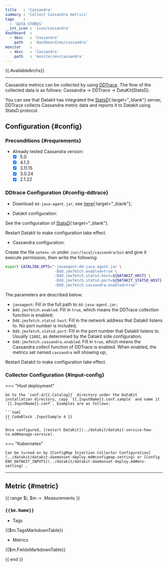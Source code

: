 ```yaml
---
title   : 'Cassandra'
summary : 'Collect Cassandra metrics'
tags    :
  - 'DATA STORES'
__int_icon : 'icon/cassandra'
dashboard  :
  - desc   : 'Cassandra'
    path   : 'dashboard/en/cassandra'
monitor    :
  - desc   : 'Cassandra'
    path   : 'monitor/en/cassandra'
---
```



{{.AvailableArchs}}

---

Cassandra metrics can be collected by using [DDTrace](ddtrace.md).
The flow of the collected data is as follows: Cassandra -> DDTrace -> DataKit(StatsD).

You can see that Datakit has integrated the [StatsD](https://github.com/statsd/statsd){:target="_blank"} server, DDTrace collects Cassandra metric data and reports it to Datakit using StatsD protocol.

## Configuration {#config}

### Preconditions {#requrements}

- Already tested Cassandra version:
    - [x] 5.0
    - [x] 4.1.3
    - [x] 3.11.15
    - [x] 3.0.24
    - [x] 2.1.22

### DDtrace Configuration {#config-ddtrace}

- Download `dd-java-agent.jar`, see [here](ddtrace.md){:target="_blank"};

- Datakit configuration:

See the configuration of [StatsD](statsd.md){:target="_blank"}.

Restart Datakit to make configuration take effect.

- Cassandra configuration:

Create the file `setenv.sh` under `/usr/local/cassandra/bin` and give it execute permission, then write the following:

```sh
export CATALINA_OPTS="-javaagent:dd-java-agent.jar \
                      -Ddd.jmxfetch.enabled=true \
                      -Ddd.jmxfetch.statsd.host=${DATAKIT_HOST} \
                      -Ddd.jmxfetch.statsd.port=${DATAKIT_STATSD_HOST} \
                      -Ddd.jmxfetch.cassandra.enabled=true"
```

The parameters are described below:

- `javaagent`: Fill in the full path to `dd-java-agent.jar`;
- `Ddd.jmxfetch.enabled`: Fill in `true`, which means the DDTrace collection function is enabled;
- `Ddd.jmxfetch.statsd.host`: Fill in the network address that Datakit listens to. No port number is included;
- `Ddd.jmxfetch.statsd.port`: Fill in the port number that Datakit listens to. Usually `11002`, as determined by the Datakit side configuration;
- `Ddd.jmxfetch.cassandra.enabled`: Fill in `true`, which means the Cassandra collect function of DDTrace is enabled. When enabled, the metrics set named `cassandra` will showing up;

Restart Datakit to make configuration take effect.

### Collector Configuration {#input-config}

<!-- markdownlint-disable MD046 -->
=== "Host deployment"

    Go to the `conf.d/{{.Catalog}}` directory under the DataKit installation directory, copy `{{.InputName}}.conf.sample` and name it `{{.InputName}}.conf`. Examples are as follows:
    
    ```toml
    {{ CodeBlock .InputSample 4 }}
    ```

    Once configured, [restart DataKit](../datakit/datakit-service-how-to.md#manage-service).

=== "Kubernetes"

    Can be turned on by [ConfigMap Injection Collector Configuration](../datakit/datakit-daemonset-deploy.md#configmap-setting) or [Config ENV_DATAKIT_INPUTS](../datakit/datakit-daemonset-deploy.md#env-setting) .

<!-- markdownlint-enable -->
---

## Metric {#metric}

<!-- markdownlint-disable MD024 -->
{{ range $i, $m := .Measurements }}

### `{{$m.Name}}`

- Tags

{{$m.TagsMarkdownTable}}

- Metrics

{{$m.FieldsMarkdownTable}}

{{ end }}
<!-- markdownlint-enable -->
